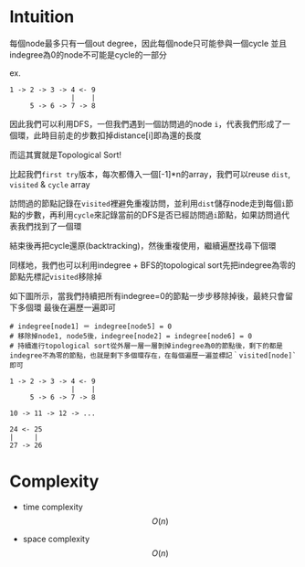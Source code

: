 # Intuition

每個node最多只有一個out degree，因此每個node只可能參與一個cycle
並且indegree為0的node不可能是cycle的一部分

ex.
```
1 -> 2 -> 3 -> 4 <- 9
               |    |
     5 -> 6 -> 7 -> 8
```

因此我們可以利用DFS，一但我們遇到一個訪問過的node `i`，代表我們形成了一個環，此時目前走的步數扣掉distance[i]即為還的長度

而這其實就是Topological Sort!

比起我們`first try`版本，每次都傳入一個[-1]*n的array，我們可以reuse `dist`, `visited` & `cycle` array

訪問過的節點記錄在`visited`裡避免重複訪問，並利用`dist`儲存node走到每個`i`節點的步數，再利用`cycle`來記錄當前的DFS是否已經訪問過`i`節點，如果訪問過代表我們找到了一個環

結束後再把cycle還原(backtracking)，然後重複使用，繼續遍歷找尋下個環

同樣地，我們也可以利用indegree + BFS的topological sort先把indegree為零的節點先標記`visited`移除掉

如下圖所示，當我們持續把所有indegree=0的節點一步步移除掉後，最終只會留下多個環
最後在遍歷一遍即可

```
# indegree[node1] ＝ indegree[node5] = 0
# 移除掉node1, node5後，indegree[node2] = indegree[node6] = 0
# 持續進行topological sort從外層一層一層剝掉indegree為0的節點後，剩下的都是indegree不為零的節點，也就是剩下多個環存在，在每個遍歷一遍並標記｀visited[node]`即可

1 -> 2 -> 3 -> 4 <- 9
               |    |
     5 -> 6 -> 7 -> 8

10 -> 11 -> 12 -> ...

24 <- 25
|     |
27 -> 26
```

# Complexity

- time complexity
$$O(n)$$

- space complexity
$$O(n)$$